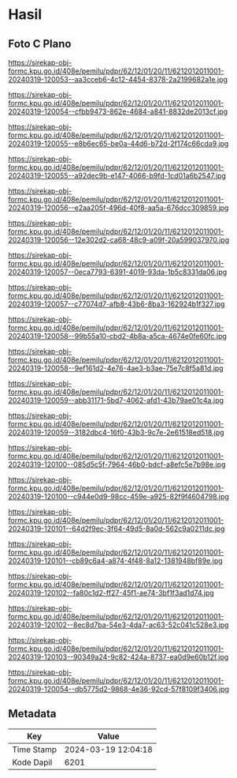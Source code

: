 # Hasil

## Foto C Plano

https://sirekap-obj-formc.kpu.go.id/408e/pemilu/pdpr/62/12/01/20/11/6212012011001-20240319-120053--aa3cceb6-4c12-4454-8378-2a2199682a1e.jpg

https://sirekap-obj-formc.kpu.go.id/408e/pemilu/pdpr/62/12/01/20/11/6212012011001-20240319-120054--cfbb9473-862e-4684-a841-8832de2013cf.jpg

https://sirekap-obj-formc.kpu.go.id/408e/pemilu/pdpr/62/12/01/20/11/6212012011001-20240319-120055--e8b6ec65-be0a-44d6-b72d-2f174c66cda9.jpg

https://sirekap-obj-formc.kpu.go.id/408e/pemilu/pdpr/62/12/01/20/11/6212012011001-20240319-120055--a92dec9b-e147-4066-b9fd-1cd01a6b2547.jpg

https://sirekap-obj-formc.kpu.go.id/408e/pemilu/pdpr/62/12/01/20/11/6212012011001-20240319-120056--e2aa205f-496d-40f8-aa5a-676dcc309859.jpg

https://sirekap-obj-formc.kpu.go.id/408e/pemilu/pdpr/62/12/01/20/11/6212012011001-20240319-120056--12e302d2-ca68-48c9-a09f-20a599037970.jpg

https://sirekap-obj-formc.kpu.go.id/408e/pemilu/pdpr/62/12/01/20/11/6212012011001-20240319-120057--0eca7793-6391-4019-93da-1b5c8331da06.jpg

https://sirekap-obj-formc.kpu.go.id/408e/pemilu/pdpr/62/12/01/20/11/6212012011001-20240319-120057--c77074d7-afb8-43b6-8ba3-162924b1f327.jpg

https://sirekap-obj-formc.kpu.go.id/408e/pemilu/pdpr/62/12/01/20/11/6212012011001-20240319-120058--99b55a10-cbd2-4b8a-a5ca-4674e0fe60fc.jpg

https://sirekap-obj-formc.kpu.go.id/408e/pemilu/pdpr/62/12/01/20/11/6212012011001-20240319-120058--9ef161d2-4e76-4ae3-b3ae-75e7c8f5a81d.jpg

https://sirekap-obj-formc.kpu.go.id/408e/pemilu/pdpr/62/12/01/20/11/6212012011001-20240319-120059--abb31171-5bd7-4062-afd1-43b79ae01c4a.jpg

https://sirekap-obj-formc.kpu.go.id/408e/pemilu/pdpr/62/12/01/20/11/6212012011001-20240319-120059--3182dbc4-16f0-43b3-9c7e-2e61518ed518.jpg

https://sirekap-obj-formc.kpu.go.id/408e/pemilu/pdpr/62/12/01/20/11/6212012011001-20240319-120100--085d5c5f-7964-46b0-bdcf-a8efc5e7b98e.jpg

https://sirekap-obj-formc.kpu.go.id/408e/pemilu/pdpr/62/12/01/20/11/6212012011001-20240319-120100--c944e0d9-98cc-459e-a925-82f9f4604798.jpg

https://sirekap-obj-formc.kpu.go.id/408e/pemilu/pdpr/62/12/01/20/11/6212012011001-20240319-120101--64d2f9ec-3f64-49d5-8a0d-562c9a0211dc.jpg

https://sirekap-obj-formc.kpu.go.id/408e/pemilu/pdpr/62/12/01/20/11/6212012011001-20240319-120101--cb89c6a4-a874-4f48-8a12-1381948bf89e.jpg

https://sirekap-obj-formc.kpu.go.id/408e/pemilu/pdpr/62/12/01/20/11/6212012011001-20240319-120102--fa80c1d2-ff27-45f1-ae74-3bf1f3ad1d74.jpg

https://sirekap-obj-formc.kpu.go.id/408e/pemilu/pdpr/62/12/01/20/11/6212012011001-20240319-120102--8ec8d7ba-54e3-4da7-ac63-52c041c528e3.jpg

https://sirekap-obj-formc.kpu.go.id/408e/pemilu/pdpr/62/12/01/20/11/6212012011001-20240319-120103--90349a24-9c82-424a-8737-ea0d9e60b12f.jpg

https://sirekap-obj-formc.kpu.go.id/408e/pemilu/pdpr/62/12/01/20/11/6212012011001-20240319-120054--db5775d2-9868-4e36-92cd-57f8109f3406.jpg


## Metadata

| Key        | Value               |
| ---------- | ------------------- |
| Time Stamp | 2024-03-19 12:04:18 |
| Kode Dapil | 6201                |



